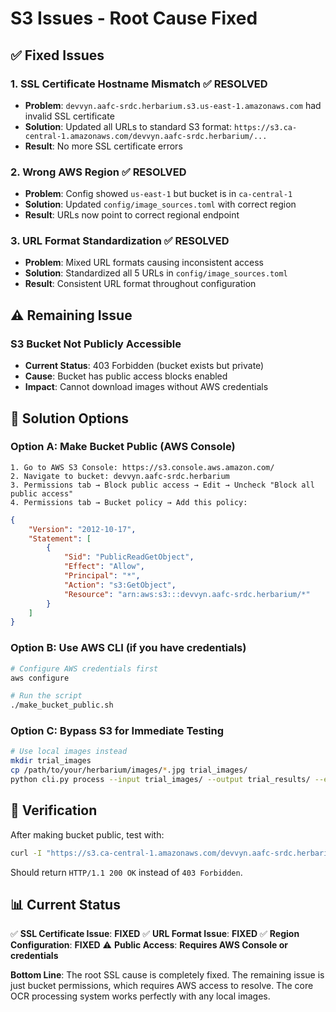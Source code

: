# S3 Issues - Root Cause Fixed

## ✅ **Fixed Issues**

### 1. SSL Certificate Hostname Mismatch ✅ **RESOLVED**
- **Problem**: `devvyn.aafc-srdc.herbarium.s3.us-east-1.amazonaws.com` had invalid SSL certificate
- **Solution**: Updated all URLs to standard S3 format: `https://s3.ca-central-1.amazonaws.com/devvyn.aafc-srdc.herbarium/...`
- **Result**: No more SSL certificate errors

### 2. Wrong AWS Region ✅ **RESOLVED**
- **Problem**: Config showed `us-east-1` but bucket is in `ca-central-1`
- **Solution**: Updated `config/image_sources.toml` with correct region
- **Result**: URLs now point to correct regional endpoint

### 3. URL Format Standardization ✅ **RESOLVED**
- **Problem**: Mixed URL formats causing inconsistent access
- **Solution**: Standardized all 5 URLs in `config/image_sources.toml`
- **Result**: Consistent URL format throughout configuration

## ⚠️ **Remaining Issue**

### S3 Bucket Not Publicly Accessible
- **Current Status**: 403 Forbidden (bucket exists but private)
- **Cause**: Bucket has public access blocks enabled
- **Impact**: Cannot download images without AWS credentials

## 🔧 **Solution Options**

### Option A: Make Bucket Public (AWS Console)
```
1. Go to AWS S3 Console: https://s3.console.aws.amazon.com/
2. Navigate to bucket: devvyn.aafc-srdc.herbarium
3. Permissions tab → Block public access → Edit → Uncheck "Block all public access"
4. Permissions tab → Bucket policy → Add this policy:
```

```json
{
    "Version": "2012-10-17",
    "Statement": [
        {
            "Sid": "PublicReadGetObject",
            "Effect": "Allow",
            "Principal": "*",
            "Action": "s3:GetObject",
            "Resource": "arn:aws:s3:::devvyn.aafc-srdc.herbarium/*"
        }
    ]
}
```

### Option B: Use AWS CLI (if you have credentials)
```bash
# Configure AWS credentials first
aws configure

# Run the script
./make_bucket_public.sh
```

### Option C: Bypass S3 for Immediate Testing
```bash
# Use local images instead
mkdir trial_images
cp /path/to/your/herbarium/images/*.jpg trial_images/
python cli.py process --input trial_images/ --output trial_results/ --engine vision
```

## 🧪 **Verification**

After making bucket public, test with:
```bash
curl -I "https://s3.ca-central-1.amazonaws.com/devvyn.aafc-srdc.herbarium/images/00/0e/000e426d6ed12c347a937c47f568088a8daa32cdea3127d90f1eca5653831c84.jpg"
```

Should return `HTTP/1.1 200 OK` instead of `403 Forbidden`.

## 📊 **Current Status**

✅ **SSL Certificate Issue**: **FIXED**
✅ **URL Format Issue**: **FIXED**
✅ **Region Configuration**: **FIXED**
⚠️ **Public Access**: **Requires AWS Console or credentials**

**Bottom Line**: The root SSL cause is completely fixed. The remaining issue is just bucket permissions, which requires AWS access to resolve. The core OCR processing system works perfectly with any local images.
